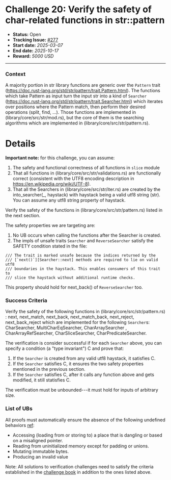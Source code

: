# Challenge 20: Verify the safety of char-related functions in str::pattern

- **Status:** Open
- **Tracking Issue:** [#277](https://github.com/model-checking/verify-rust-std/issues/277)
- **Start date:** *2025-03-07*
- **End date:** *2025-10-17*
- **Reward:** *5000 USD*

-------------------


### Context

A majority portion in str library functions are generic over the `Pattern` trait (https://doc.rust-lang.org/std/str/pattern/trait.Pattern.html). 
The functions which take Pattern as input turn the input str into a kind of `Searcher` (https://doc.rust-lang.org/std/str/pattern/trait.Searcher.html)  which iterates over positions where the Pattern match, then perform their desired operations (split, find, ...).
Those functions are implemented in (library/core/src/str/mod.rs), but the core of them is the searching algorithms which are implemented in (library/core/src/str/pattern.rs).

# Details

**Important note:** for this challenge, you can assume: 
1. The safety and functional correctness of all functions in `slice` module 
2. That all functions in (library/core/src/str/validations.rs) are functionally correct (consistent with the UTF8 encoding description in https://en.wikipedia.org/wiki/UTF-8). 
3. That all the Searchers in (library/core/src/str/iter.rs) are created by the into_searcher(_, haystack) with haystack being a valid utf8 string (str). You can assume any utf8 string property of haystack.

Verify the safety of the functions in (library/core/src/str/pattern.rs) listed in the next section.

The safety properties we are targeting are: 
1. No UB occurs when calling the functions after the Searcher is created.
2. The impls of unsafe traits `Searcher` and `ReverseSearcher` satisfy the SAFETY condition stated in the file: 
```
/// The trait is marked unsafe because the indices returned by the
/// [`next()`][Searcher::next] methods are required to lie on valid utf8
/// boundaries in the haystack. This enables consumers of this trait to
/// slice the haystack without additional runtime checks.
```
This property should hold for next_back() of `ReverseSearcher` too.


### Success Criteria

Verify the safety of the following functions in (library/core/src/str/pattern.rs) : next, next_match, next_back, next_match_back, next_reject, next_back_reject
which are implemented for the following `Searcher`s:  CharSearcher, MultiCharEqSearcher, CharArraySearcher , CharArrayRefSearcher, CharSliceSearcher, CharPredicateSearcher.

The verification is consider successful if for each `Searcher` above, you can specify a condition (a "type invariant") C and prove that:
1. If the `Searcher` is created from any valid utf8 haystack, it satisfies C.
2. If the `Searcher` satisfies C, it ensures the two safety properties mentioned in the previous section.
3. If the `Searcher` satisfies C, after it calls any function above and gets modified, it still statisfies C.


The verification must be unbounded---it must hold for inputs of arbitrary size.

### List of UBs

All proofs must automatically ensure the absence of the following undefined behaviors [ref](https://github.com/rust-lang/reference/blob/142b2ed77d33f37a9973772bd95e6144ed9dce43/src/behavior-considered-undefined.md):

* Accessing (loading from or storing to) a place that is dangling or based on a misaligned pointer.
* Reading from uninitialized memory except for padding or unions.
* Mutating immutable bytes.
* Producing an invalid value


Note: All solutions to verification challenges need to satisfy the criteria established in the [challenge book](../general-rules.md)
in addition to the ones listed above.

